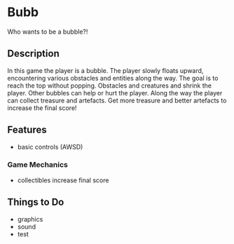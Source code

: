 # Bubb
Who wants to be a bubble?!

## Description
In this game the player is a bubble. The player slowly floats upward, encountering various obstacles and entities along the way. The goal is to reach the top without popping. Obstacles and creatures and shrink the player. Other bubbles can help or hurt the player. Along the way the player can collect treasure and artefacts. Get  more treasure and better artefacts to increase the final score!

## Features
- basic controls (AWSD)

### Game Mechanics
- collectibles increase final score

## Things to Do
- graphics
- sound
- test

